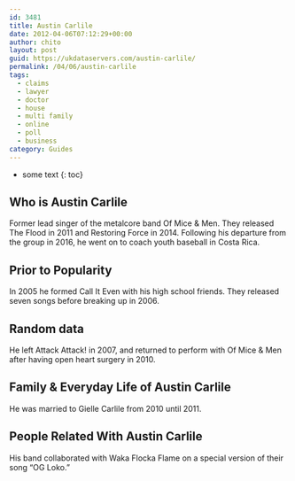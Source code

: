 ```yaml
---
id: 3481
title: Austin Carlile
date: 2012-04-06T07:12:29+00:00
author: chito
layout: post
guid: https://ukdataservers.com/austin-carlile/
permalink: /04/06/austin-carlile
tags:
  - claims
  - lawyer
  - doctor
  - house
  - multi family
  - online
  - poll
  - business
category: Guides
---
```


* some text
{: toc}
          
          
## Who is  Austin Carlile
                  
                  
                  
Former lead singer of the metalcore band Of Mice & Men. They released The Flood in 2011 and Restoring Force in 2014. Following his departure from the group in 2016, he went on to coach youth baseball in Costa Rica. 
                  
                
                
                
## Prior to Popularity 
                  
                  
                  
In 2005 he formed Call It Even with his high school friends. They released seven songs before breaking up in 2006.
                  
                
                
                
## Random data 
                  
                  
                  
He left Attack Attack! in 2007, and returned to perform with Of Mice & Men after having open heart surgery in 2010.
                  
                
                
                
## Family & Everyday Life of Austin Carlile
                  
                  
                  
He was married to Gielle Carlile from 2010 until 2011.
                  
                
                
                
## People Related With  Austin Carlile
                  
                  
                  
His band collaborated with Waka Flocka Flame on a special version of their song &#8220;OG Loko.&#8221;
                  
                
              
            
          
          
          
    
    
  
